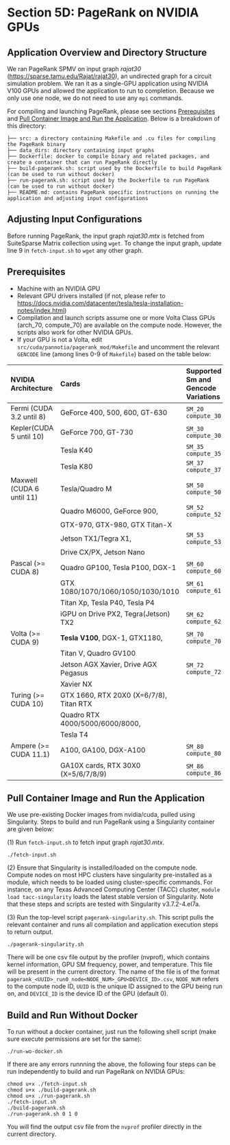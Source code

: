 # Section 5D: PageRank on NVIDIA GPUs

## Application Overview and Directory Structure
We ran PageRank SPMV on input graph _rajat30_ (https://sparse.tamu.edu/Rajat/rajat30), an undirected graph for a circuit simulation problem. We ran it as a single-GPU application using NVIDIA V100 GPUs and allowed the application to run to completion. Because we only use one node, we do not need to use any `mpi` commands. 

For compiling and launching PageRank, please see sections [Prerequisites](#prerequisites) and [Pull Container Image and Run the Application](#pull-container-image-and-run-the-application).
Below is a breakdown of this directory:

```
├── src: a directory containing Makefile and .cu files for compiling the PageRank binary
├── data_dirs: directory containing input graphs
├── Dockerfile: docker to compile binary and related packages, and create a container that can run PageRank directly
├── build-pagerank.sh: script used by the Dockerfile to build PageRank (can be used to run without docker)
├── run-pagerank.sh: script used by the Dockerfile to run PageRank (can be used to run without docker)
├── README.md: contains PageRank specific instructions on running the application and adjusting input configurations
```

## Adjusting Input Configurations
Before running PageRank, the input graph _rajat30.mtx_ is fetched from SuiteSparse Matrix collection using `wget`. To change the input graph, update line 9 in `fetch-input.sh` to `wget` any other graph. 

## Prerequisites
* Machine with an NVIDIA GPU
* Relevant GPU drivers installed (if not, please refer to https://docs.nvidia.com/datacenter/tesla/tesla-installation-notes/index.html)
* Compilation and launch scripts assume one or more Volta Class GPUs (arch_70, compute_70) are available on the compute node. However, the scripts also work for other NVIDIA GPUs.
* If your GPU is not a Volta, edit `src/cuda/pannotia/pagerank_mod/Makefile` and uncomment the relevant `GENCODE` line (among lines 0-9 of `Makefile`) based on the table below:


| NVIDIA Architecture        | Cards                                   | Supported Sm and Gencode Variations |
|:---------------------------|:----------------------------------------|:------------------------------------|
| Fermi (CUDA 3.2 until 8)   | GeForce 400, 500, 600, GT-630           | `SM_20` `compute_30`                |
| Kepler(CUDA 5 until 10)    | GeForce 700, GT-730                     | `SM_30` `compute_30`                |
|                            | Tesla K40                               | `SM_35` `compute_35`                |
|                            | Tesla K80                               | `SM_37` `compute_37`                |
| Maxwell (CUDA 6 until 11)  | Tesla/Quadro M                          | `SM_50` `compute_50`                |
|                            | Quadro M6000, GeForce 900,              | `SM_52` `compute_52`                |
|                            | GTX-970, GTX-980, GTX Titan-X           |                                     |
|                            | Jetson TX1/Tegra X1,                    | `SM_53` `compute_53`                |
|                            | Drive CX/PX, Jetson Nano                |                                     |
| Pascal (>= CUDA 8)         | Quadro GP100, Tesla P100, DGX-1         | `SM_60` `compute_60`                |
|                            | GTX 1080/1070/1060/1050/1030/1010       | `SM_61` `compute_61`                |
|                            | Titan Xp, Tesla P40, Tesla P4           |                                     |
|                            | iGPU on Drive PX2, Tegra(Jetson) TX2    | `SM_62` `compute_62`                |
| Volta (>= CUDA 9)          | **Tesla V100**, DGX-1, GTX1180,         | `SM_70` `compute_70`                |
|                            | Titan V, Quadro GV100                   |                                     |
|                            | Jetson AGX Xavier, Drive AGX Pegasus    | `SM_72` `compute_72`                |
|                            | Xavier NX                               |                                     |
| Turing (>= CUDA 10)        | GTX 1660, RTX 20X0 (X=6/7/8), Titan RTX|| `SM_75` `compute_75`                |
|                            | Quadro RTX 4000/5000/6000/8000,         |                                     |
|                            | Tesla T4                              |                                     |
| Ampere (>= CUDA 11.1)      | A100, GA100, DGX-A100                 | `SM_80` `compute_80`                |
|                            | GA10X cards, RTX 30X0 (X=5/6/7/8/9)   | `SM_86` `compute_86`                |

## Pull Container Image and Run the Application
We use pre-existing Docker images from nvidia/cuda, pulled using Singularity. Steps to build and run PageRank using a Singularity container are given below: 

(1) Run `fetch-input.sh` to fetch input graph _rajat30.mtx_.  
```
./fetch-input.sh
``` 

(2) Ensure that Singularity is installed/loaded on the compute node. Compute nodes on most HPC clusters have singularity pre-installed as a module, which needs to be loaded using cluster-specific commands. For instance, on any Texas Advanced Computing Center (TACC) cluster, `module load tacc-singularity` loads the latest stable version of Singularity. 
Note that these steps and scripts are tested with Singularity v3.7.2-4.el7a. 

(3) Run the top-level script `pagerank-singularity.sh`. This script pulls the relevant container and runs all compilation and application execution steps to return output. 
```
./pagerank-singularity.sh
```

There will be one csv file output by the profiler (nvprof), which contains kernel information, GPU SM frequency, power, and temperature. This file will be present in the current directory. The name of the file is of the format `pagerank_<UUID>_run0_node<NODE_NUM>_GPU<DEVICE_ID>.csv`, `NODE_NUM` refers to the compute node ID, `UUID` is the unique ID assigned to the GPU being run on, and `DEVICE_ID` is the device ID of the GPU (default 0).

## Build and Run Without Docker
To run without a docker container, just run the following shell script (make sure execute permissions are set for the same):
```
./run-wo-docker.sh
```
If there are any errors runnning the above, the following four steps can be run independently to build and run PageRank on NVIDIA GPUs:
```
chmod u+x ./fetch-input.sh
chmod u+x ./build-pagerank.sh
chmod u+x ./run-pagerank.sh
./fetch-input.sh
./build-pagerank.sh
./run-pagerank.sh 0 1 0
```
You will find the output csv file from the `nvprof` profiler directly in the current directory. 

